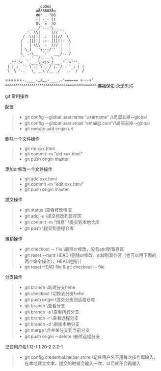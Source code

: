 

                   _ooOoo_
                  o8888888o
                  88" . "88
                  (| -_- |)
                  O\  =  /O
               ____/`---'\____
             .'  \\|     |//  `.
            /  \\|||  :  |||//  \
           /  _||||| -:- |||||-  \
           |   | \\\  -  /// |   |
           | \_|  ''\---/''  |   |
           \  .-\__  `-`  ___/-. /
         ___`. .'  /--.--\  `. . __
      ."" '<  `.___\_<|>_/___.'  >'"".
     | | :  `- \`.;`\ _ /`;.`/ - ` : | |
     \  \ `-.   \_ __\ /__ _/   .-` /  /
======`-.____`-.___\_____/___.-`____.-'======
                   `=---='
^^^^^^^^^^^^^^^^^^^^^^^^^^^^^^^^^^^^^^^^^^^^^
            佛祖保佑       永无BUG


git 常用操作


配置
>* git config --global user.name "username" //局部去掉--global
>* git config --global user.email "email@.com"//局部去掉--global
>* git remote add origin url


删除一个文件操作
>* git rm xxx.html
>* git commit -m "del xxx.html"
>* git push origin master

添加or修改一个文件操作
>* git add xxx.html
>* git commit -m "edit xxx.html"
>* git push origin master


提交操作
>* git status  \\查看修改情况
>* git add -u  \\提交修改到暂存区
>* git commit -m "信息"   \\提交到本地仓库
>* git push  \\提交到远程仓库


撤销操作
>* git checkout -- file   \\删除or修改，没有add到暂存区
>* git reset --hard HEAD   \\删除or修改，add到暂存区（也可以用下面的两个命令操作），HEAD是指针
>* git reset HEAD  file & git checkout -- file

分支操作
>* git branch <name>  \\新建分支hehe
>* git checkout <name>  \\切换到分支hehe
>* git push origin <name>  \\提交分支到远程仓库
>* git branch  \\查看分支
>* git branch -a \\查看所有分支
>* git branch -r \\查看远程分支
>* git branch -d <name> \\删除本地分支<name>
>* git merge <name> \\合并某分支<name>到当前分支
>* git push origin --delete <name> \\删除远程分支

记住用户名1.12-1  1.20-2  2.2-1
>* git config credential.helper store \\记住用户名不用每次操作都输入，在本地建立文本，提交的时候会输入一次，以后就不会再输入.
